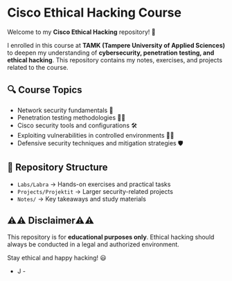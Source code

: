 # Cisco Ethical Hacking Course

Welcome to my **Cisco Ethical Hacking** repository! 🚀  

I enrolled in this course at **TAMK (Tampere University of Applied Sciences)** to deepen my understanding of **cybersecurity, penetration testing, and ethical hacking**. This repository contains my notes, exercises, and projects related to the course.  

## 🔍 Course Topics
- Network security fundamentals 🔐  
- Penetration testing methodologies 🕵️‍♂️  
- Cisco security tools and configurations 🛠️  
- Exploiting vulnerabilities in controlled environments 🏴‍☠️  
- Defensive security techniques and mitigation strategies 🛡️  

## 📂 Repository Structure
- `Labs/Labra` → Hands-on exercises and practical tasks  
- `Projects/Projektit` → Larger security-related projects  
- `Notes/` → Key takeaways and study materials  

## ⚠️⚠️ Disclaimer⚠️⚠️
This repository is for **educational purposes only**. Ethical hacking should always be conducted in a legal and authorized environment.  

Stay ethical and happy hacking! 😃  
- J -

